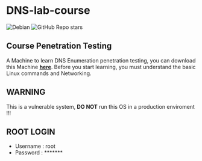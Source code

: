 # DNS-lab-course

![Debian](https://img.shields.io/badge/Debian-D70A53?style=for-the-badge&logo=debian&logoColor=white)
![GitHub Repo stars](https://img.shields.io/github/stars/chikyukrish/DNS-lab-course)

## Course Penetration Testing
A Machine to learn DNS Enumeration penetration testing, you can download this Machine **[here](https://mega.nz/file/6GQglLrZ#2IAlV9AkNkjr9cQCUPYnoVpLG2kK0eaMlwgRLG4PExM)**.
Before you start learning, you must understand the basic Linux commands and Networking.
## WARNING
This is a vulnerable system, **DO NOT** run this OS in a production enviroment !!!
## ROOT LOGIN
- Username : root
- Password : *******
